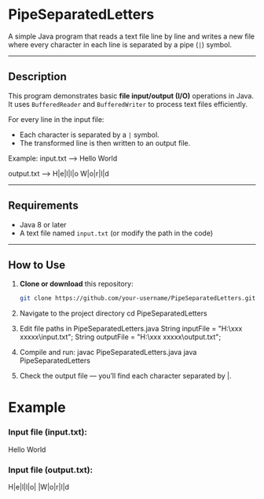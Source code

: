 # PipeSeparatedLetters

A simple Java program that reads a text file line by line and writes a new file  
where every character in each line is separated by a pipe (`|`) symbol.

---

## Description

This program demonstrates basic **file input/output (I/O)** operations in Java.  
It uses `BufferedReader` and `BufferedWriter` to process text files efficiently.

For every line in the input file:
- Each character is separated by a `|` symbol.  
- The transformed line is then written to an output file.  

Example:
input.txt --> 
Hello
World

output.txt -->
H|e|l|l|o
W|o|r|l|d


---

## Requirements
- Java 8 or later  
- A text file named `input.txt` (or modify the path in the code)

---

## How to Use

1. **Clone or download** this repository:
   ```bash
   git clone https://github.com/your-username/PipeSeparatedLetters.git

2. Navigate to the project directory
   cd PipeSeparatedLetters

3. Edit file paths in PipeSeparatedLetters.java
String inputFile = "H:\\xxx xxxxx\\input.txt";
String outputFile = "H:\\xxx xxxxx\\output.txt";

4. Compile and run:
   javac PipeSeparatedLetters.java
   java PipeSeparatedLetters
5. Check the output file — you’ll find each character separated by |.

# Example
### Input file (input.txt):
Hello World

### Input file (output.txt):
H|e|l|l|o| |W|o|r|l|d
